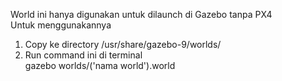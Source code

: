 World ini hanya digunakan untuk dilaunch di Gazebo tanpa PX4\
Untuk menggunakannya
1. Copy ke directory /usr/share/gazebo-9/worlds/
2. Run command ini di terminal\
   gazebo worlds/('nama world').world
